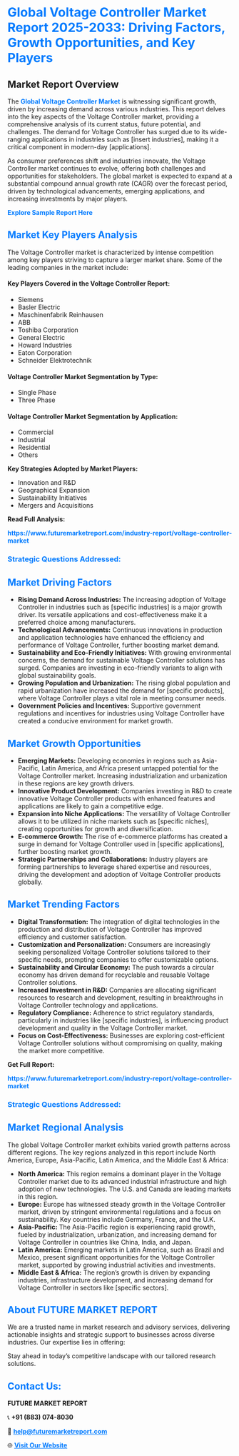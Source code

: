 <h1 style="color: #007BFF;">Global Voltage Controller Market Report 2025-2033: Driving Factors, Growth Opportunities, and Key Players</h1>

<section id="overview">
<h2>Market Report Overview</h2>
<p>The <a href="https://www.futuremarketreport.com/industry-report/voltage-controller-market" style="color: #007BFF; text-decoration: none;"><strong>Global Voltage Controller Market</strong></a> is witnessing significant growth, driven by increasing demand across various industries. This report delves into the key aspects of the Voltage Controller market, providing a comprehensive analysis of its current status, future potential, and challenges. The demand for Voltage Controller has surged due to its wide-ranging applications in industries such as [insert industries], making it a critical component in modern-day [applications].</p>
<p>As consumer preferences shift and industries innovate, the Voltage Controller market continues to evolve, offering both challenges and opportunities for stakeholders. The global market is expected to expand at a substantial compound annual growth rate (CAGR) over the forecast period, driven by technological advancements, emerging applications, and increasing investments by major players.</p>
</section>

<section id="overview">
<p><a href="https://www.futuremarketreport.com/request-sample/reportId=75573" style="color: #007BFF; text-decoration: none;"><strong>Explore Sample Report Here</strong></a></p>
</section>

<section id="key-players">
<h2 style="color: #007BFF;">Market Key Players Analysis</h2>
<p>The Voltage Controller market is characterized by intense competition among key players striving to capture a larger market share. Some of the leading companies in the market include:</p>
<h4>Key Players Covered in the Voltage Controller Report:</h4>
<ul><li>Siemens</li><li>Basler Electric</li><li>Maschinenfabrik Reinhausen</li><li>ABB</li><li>Toshiba Corporation</li><li>General Electric</li><li>Howard Industries</li><li>Eaton Corporation</li><li>Schneider Elektrotechnik</li></ul>
<h4>Voltage Controller Market Segmentation by Type:</h4>
<ul><li>Single Phase</li><li>Three Phase</li></ul>

<h4>Voltage Controller Market Segmentation by Application:</h4>
<ul><li>Commercial</li><li>Industrial</li><li>Residential</li><li>Others</li></ul>
<p><strong>Key Strategies Adopted by Market Players:</strong></p>
<ul>
<li>Innovation and R&D</li>
<li>Geographical Expansion</li>
<li>Sustainability Initiatives</li>
<li>Mergers and Acquisitions</li>
</ul>
</section>

<section>
<p><strong>Read Full Analysis: </strong></p><a href="https://www.futuremarketreport.com/industry-report/voltage-controller-market" style="color: #007BFF; text-decoration: none;"><strong>https://www.futuremarketreport.com/industry-report/voltage-controller-market</strong></a>
<h3 style="color: #007BFF;">Strategic Questions Addressed:</h3>
</section>

<section id="driving-factors">
<h2 style="color: #007BFF;">Market Driving Factors</h2>
<ul>
<li><strong>Rising Demand Across Industries:</strong> The increasing adoption of Voltage Controller in industries such as [specific industries] is a major growth driver. Its versatile applications and cost-effectiveness make it a preferred choice among manufacturers.</li>
<li><strong>Technological Advancements:</strong> Continuous innovations in production and application technologies have enhanced the efficiency and performance of Voltage Controller, further boosting market demand.</li>
<li><strong>Sustainability and Eco-Friendly Initiatives:</strong> With growing environmental concerns, the demand for sustainable Voltage Controller solutions has surged. Companies are investing in eco-friendly variants to align with global sustainability goals.</li>
<li><strong>Growing Population and Urbanization:</strong> The rising global population and rapid urbanization have increased the demand for [specific products], where Voltage Controller plays a vital role in meeting consumer needs.</li>
<li><strong>Government Policies and Incentives:</strong> Supportive government regulations and incentives for industries using Voltage Controller have created a conducive environment for market growth.</li>
</ul>
</section>

<section id="growth-opportunities">
<h2 style="color: #007BFF;">Market Growth Opportunities</h2>
<ul>
<li><strong>Emerging Markets:</strong> Developing economies in regions such as Asia-Pacific, Latin America, and Africa present untapped potential for the Voltage Controller market. Increasing industrialization and urbanization in these regions are key growth drivers.</li>
<li><strong>Innovative Product Development:</strong> Companies investing in R&D to create innovative Voltage Controller products with enhanced features and applications are likely to gain a competitive edge.</li>
<li><strong>Expansion into Niche Applications:</strong> The versatility of Voltage Controller allows it to be utilized in niche markets such as [specific niches], creating opportunities for growth and diversification.</li>
<li><strong>E-commerce Growth:</strong> The rise of e-commerce platforms has created a surge in demand for Voltage Controller used in [specific applications], further boosting market growth.</li>
<li><strong>Strategic Partnerships and Collaborations:</strong> Industry players are forming partnerships to leverage shared expertise and resources, driving the development and adoption of Voltage Controller products globally.</li>
</ul>
</section>

<section id="trending-factors">
<h2 style="color: #007BFF;">Market Trending Factors</h2>
<ul>
<li><strong>Digital Transformation:</strong> The integration of digital technologies in the production and distribution of Voltage Controller has improved efficiency and customer satisfaction.</li>
<li><strong>Customization and Personalization:</strong> Consumers are increasingly seeking personalized Voltage Controller solutions tailored to their specific needs, prompting companies to offer customizable options.</li>
<li><strong>Sustainability and Circular Economy:</strong> The push towards a circular economy has driven demand for recyclable and reusable Voltage Controller solutions.</li>
<li><strong>Increased Investment in R&D:</strong> Companies are allocating significant resources to research and development, resulting in breakthroughs in Voltage Controller technology and applications.</li>
<li><strong>Regulatory Compliance:</strong> Adherence to strict regulatory standards, particularly in industries like [specific industries], is influencing product development and quality in the Voltage Controller market.</li>
<li><strong>Focus on Cost-Effectiveness:</strong> Businesses are exploring cost-efficient Voltage Controller solutions without compromising on quality, making the market more competitive.</li>
</ul>
</section>

<section>
<p><strong>Get Full Report: </strong></p><a href="https://www.futuremarketreport.com/industry-report/voltage-controller-market" style="color: #007BFF; text-decoration: none;"><strong>https://www.futuremarketreport.com/industry-report/voltage-controller-market</strong></a>
<h3 style="color: #007BFF;">Strategic Questions Addressed:</h3>
</section>


<section id="regional-analysis">
<h2 style="color: #007BFF;">Market Regional Analysis</h2>
<p>The global Voltage Controller market exhibits varied growth patterns across different regions. The key regions analyzed in this report include North America, Europe, Asia-Pacific, Latin America, and the Middle East & Africa:</p>
<ul>
<li><strong>North America:</strong> This region remains a dominant player in the Voltage Controller market due to its advanced industrial infrastructure and high adoption of new technologies. The U.S. and Canada are leading markets in this region.</li>
<li><strong>Europe:</strong> Europe has witnessed steady growth in the Voltage Controller market, driven by stringent environmental regulations and a focus on sustainability. Key countries include Germany, France, and the U.K.</li>
<li><strong>Asia-Pacific:</strong> The Asia-Pacific region is experiencing rapid growth, fueled by industrialization, urbanization, and increasing demand for Voltage Controller in countries like China, India, and Japan.</li>
<li><strong>Latin America:</strong> Emerging markets in Latin America, such as Brazil and Mexico, present significant opportunities for the Voltage Controller market, supported by growing industrial activities and investments.</li>
<li><strong>Middle East & Africa:</strong> The region’s growth is driven by expanding industries, infrastructure development, and increasing demand for Voltage Controller in sectors like [specific sectors].</li>
</ul>
</section>

<footer>
<h2 style="color: #007BFF;">About FUTURE MARKET REPORT</h2>
<p>We are a trusted name in market research and advisory services, delivering actionable insights and strategic support to businesses across diverse industries. Our expertise lies in offering:</p>

<p>Stay ahead in today’s competitive landscape with our tailored research solutions.</p>

<h2 style="color: #007BFF;">Contact Us:</h2>
<p><strong>FUTURE MARKET REPORT</strong></p>
<p>📞 <strong>+91 (883) 074-8030</strong></p>
<p>📧 <strong><a href="mailto:help@futuremarketreport.com" style="color: #007BFF;">help@futuremarketreport.com</a></strong></p>
<p>🌐 <strong><a href="https://www.futuremarketreport.com/" style="color: #007BFF;">Visit Our Website</a></strong></p>
</footer>